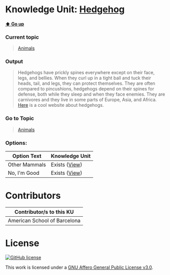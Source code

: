# Knowledge Unit: [Hedgehog](../../knowledge_units/animals/hedgehog.md)

#### [:arrow_up: Go up](../../topics/animals.md)
### Current topic
> [Animals](../../topics/animals.md)
### Output
> Hedgehogs have prickly spines everywhere except on their face, legs, and bellies. When they curl up in a tight ball and tuck their heads, tail, and legs, they can protect themselves. They are often compared to pincushions, hedgehogs depend on their spines for defense, both while they sleep and when they face enemies. They are carnivores and they live in some parts of Europe, Asia, and Africa. [Here](https://www.awf.org/wildlife-conservation/hedgehog) is a cool website about hedgehogs.
### Go to Topic
> [Animals](../../topics/animals.md)

### Options: 

| Option Text | Knowledge Unit |
| - | - |  
| Other Mammals  |  Exists ([View](../../knowledge_units/animals/other-mammals.md))  |  
| No, I&#039;m Good  |  Exists ([View](../../knowledge_units/animals/no-im-good.md))  | 

# Contributors

| Contributor/s to this KU |
| - | 
| American School of Barcelona |

# License
[![GitHub license](https://img.shields.io/github/license/inbrainz/cerebro)](https://github.com/inbrainz/cerebro/blob/master/LICENSE)

This work is licensed under a [GNU Affero General Public License v3.0](https://www.gnu.org/licenses/agpl-3.0.txt).